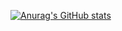 [![Anurag's GitHub stats](https://github-readme-stats.vercel.app/api?username=kiranshila)](https://github.com/anuraghazra/github-readme-stats)

